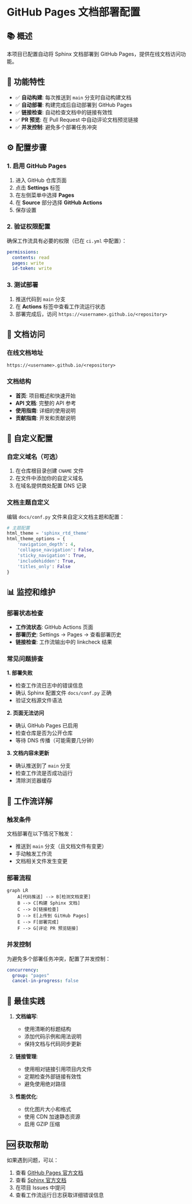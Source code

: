 # GitHub Pages 文档部署配置

## 📚 概述

本项目已配置自动将 Sphinx 文档部署到 GitHub Pages，提供在线文档访问功能。

## 🚀 功能特性

- ✅ **自动构建**: 每次推送到 `main` 分支时自动构建文档
- ✅ **自动部署**: 构建完成后自动部署到 GitHub Pages
- ✅ **链接检查**: 自动检查文档中的链接有效性
- ✅ **PR 预览**: 在 Pull Request 中自动评论文档预览链接
- ✅ **并发控制**: 避免多个部署任务冲突

## ⚙️ 配置步骤

### 1. 启用 GitHub Pages

1. 进入 GitHub 仓库页面
2. 点击 **Settings** 标签
3. 在左侧菜单中选择 **Pages**
4. 在 **Source** 部分选择 **GitHub Actions**
5. 保存设置

### 2. 验证权限配置

确保工作流具有必要的权限（已在 `ci.yml` 中配置）：

```yaml
permissions:
  contents: read
  pages: write
  id-token: write
```

### 3. 测试部署

1. 推送代码到 `main` 分支
2. 在 **Actions** 标签中查看工作流运行状态
3. 部署完成后，访问 `https://<username>.github.io/<repository>`

## 📖 文档访问

### 在线文档地址

```
https://<username>.github.io/<repository>
```

### 文档结构

- **首页**: 项目概述和快速开始
- **API 文档**: 完整的 API 参考
- **使用指南**: 详细的使用说明
- **贡献指南**: 开发和贡献说明

## 🔧 自定义配置

### 自定义域名（可选）

1. 在仓库根目录创建 `CNAME` 文件
2. 在文件中添加你的自定义域名
3. 在域名提供商处配置 DNS 记录

### 文档主题自定义

编辑 `docs/conf.py` 文件来自定义文档主题和配置：

```python
# 主题配置
html_theme = 'sphinx_rtd_theme'
html_theme_options = {
    'navigation_depth': 4,
    'collapse_navigation': False,
    'sticky_navigation': True,
    'includehidden': True,
    'titles_only': False
}
```

## 📊 监控和维护

### 部署状态检查

- **工作流状态**: GitHub Actions 页面
- **部署历史**: Settings → Pages → 查看部署历史
- **链接检查**: 工作流输出中的 linkcheck 结果

### 常见问题排查

**1. 部署失败**
- 检查工作流日志中的错误信息
- 确认 Sphinx 配置文件 `docs/conf.py` 正确
- 验证文档源文件语法

**2. 页面无法访问**
- 确认 GitHub Pages 已启用
- 检查仓库是否为公开仓库
- 等待 DNS 传播（可能需要几分钟）

**3. 文档内容未更新**
- 确认推送到了 `main` 分支
- 检查工作流是否成功运行
- 清除浏览器缓存

## 🔄 工作流详解

### 触发条件

文档部署在以下情况下触发：

- 推送到 `main` 分支（且文档文件有变更）
- 手动触发工作流
- 文档相关文件发生变更

### 部署流程

```mermaid
graph LR
    A[代码推送] --> B[检测文档变更]
    B --> C[构建 Sphinx 文档]
    C --> D[链接检查]
    D --> E[上传到 GitHub Pages]
    E --> F[部署完成]
    F --> G[评论 PR 预览链接]
```

### 并发控制

为避免多个部署任务冲突，配置了并发控制：

```yaml
concurrency:
  group: "pages"
  cancel-in-progress: false
```

## 📝 最佳实践

1. **文档编写**:
   - 使用清晰的标题结构
   - 添加代码示例和用法说明
   - 保持文档与代码同步更新

2. **链接管理**:
   - 使用相对链接引用项目内文件
   - 定期检查外部链接有效性
   - 避免使用绝对路径

3. **性能优化**:
   - 优化图片大小和格式
   - 使用 CDN 加速静态资源
   - 启用 GZIP 压缩

## 🆘 获取帮助

如果遇到问题，可以：

1. 查看 [GitHub Pages 官方文档](https://docs.github.com/en/pages)
2. 查看 [Sphinx 官方文档](https://www.sphinx-doc.org/)
3. 在项目 Issues 中提问
4. 查看工作流运行日志获取详细错误信息
